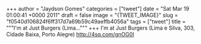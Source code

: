 
+++
author = "Jaydson Gomes"
categories = ["tweet"]
date = "Sat Mar 19 01:00:41 +0000 2011"
draft = false
image = "{TWEET_IMAGE}"
slug = "f0540d106824f6ff317d7a69b59c49aeffb4056a"
tags = ["tweet"]
title = """I'm at Just Burgers (Lima..."""
+++
I'm at Just Burgers (Lima e Silva, 303, Cidade Baixa, Porto Alegre) http://4sq.com/gnOG0I
